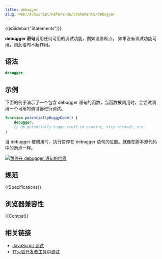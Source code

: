 ```yaml
---
title: debugger
slug: Web/JavaScript/Reference/Statements/debugger
---
```

{{jsSidebar("Statements")}}

**debugger 语句**调用任何可用的调试功能，例如设置断点。 如果没有调试功能可用，则此语句不起作用。

## 语法

```js
debugger;
```

## 示例

下面的例子演示了一个包含 debugger 语句的函数，当函数被调用时，会尝试调用一个可用的调试器进行调试。

```js
function potentiallyBuggyCode() {
    debugger;
    // do potentially buggy stuff to examine, step through, etc.
}
```

当 debugger 被调用时，执行暂停在 debugger 语句的位置。就像在脚本源代码中的断点一样。

[![暂停在 debugger 语句的位置](screen_shot_2014-02-07_at_9.14.35_am.png)](screen_shot_2014-02-07_at_9.14.35_am.png)

## 规范

{{Specifications}}

## 浏览器兼容性

{{Compat}}

## 相关链接

- [JavaScript 调试](/zh-CN/docs/Debugging_JavaScript)
- [在火狐开发者工具中调试](/zh-CN/docs/Tools/Debugger)
